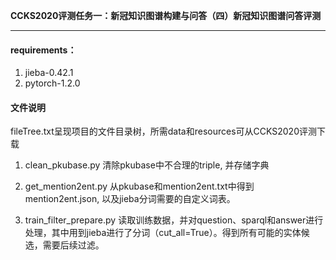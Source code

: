 **CCKS2020评测任务一：新冠知识图谱构建与问答（四）新冠知识图谱问答评测**

****

#### requirements：

1. jieba-0.42.1
2. pytorch-1.2.0



#### 文件说明

fileTree.txt呈现项目的文件目录树，所需data和resources可从CCKS2020评测下载

1. clean_pkubase.py 清除pkubase中不合理的triple, 并存储字典

2. get_mention2ent.py 从pkubase和mention2ent.txt中得到mention2ent.json, 以及jieba分词需要的自定义词表。

3. train_filter_prepare.py 读取训练数据，并对question、sparql和answer进行处理，其中用到jieba进行了分词（cut_all=True）。得到所有可能的实体候选，需要后续过滤。

